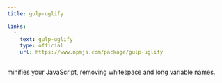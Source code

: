 ```yaml
---
title: gulp-uglify

links:
  -
    text: gulp-uglify
    type: official
    url: https://www.npmjs.com/package/gulp-uglify
---
```


minifies your JavaScript, removing whitespace and long variable names.
